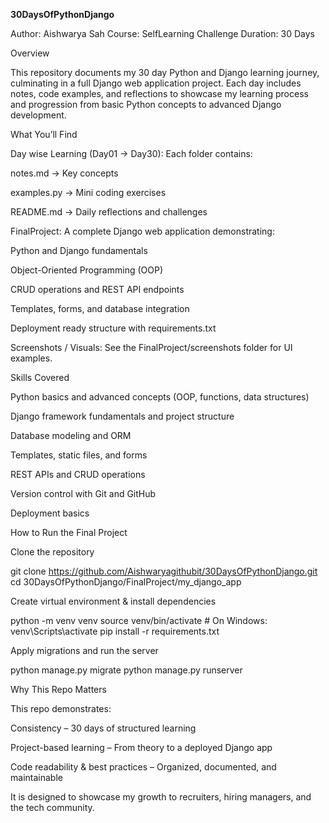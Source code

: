 **30DaysOfPythonDjango**

Author: Aishwarya Sah
Course: SelfLearning Challenge
Duration: 30 Days

Overview

This repository documents my 30 day Python and Django learning journey, culminating in a full Django web application project. Each day includes notes, code examples, and reflections to showcase my learning process and progression from basic Python concepts to advanced Django development.

What You’ll Find

Day wise Learning (Day01 → Day30):
Each folder contains:

notes.md → Key concepts 

examples.py → Mini coding exercises

README.md → Daily reflections and challenges

FinalProject:
A complete Django web application demonstrating:

Python and Django fundamentals

Object-Oriented Programming (OOP)

CRUD operations and REST API endpoints

Templates, forms, and database integration

Deployment ready structure with requirements.txt

Screenshots / Visuals: See the FinalProject/screenshots folder for UI examples.

Skills Covered

Python basics and advanced concepts (OOP, functions, data structures)

Django framework fundamentals and project structure

Database modeling and ORM

Templates, static files, and forms

REST APIs and CRUD operations

Version control with Git and GitHub

Deployment basics

How to Run the Final Project

Clone the repository

git clone https://github.com/Aishwaryagithubit/30DaysOfPythonDjango.git
cd 30DaysOfPythonDjango/FinalProject/my_django_app


Create virtual environment & install dependencies

python -m venv venv
source venv/bin/activate  # On Windows: venv\Scripts\activate
pip install -r requirements.txt


Apply migrations and run the server

python manage.py migrate
python manage.py runserver



Why This Repo Matters

This repo demonstrates:

Consistency – 30 days of structured learning

Project-based learning – From theory to a deployed Django app

Code readability & best practices – Organized, documented, and maintainable

It is designed to showcase my growth to recruiters, hiring managers, and the tech community.
